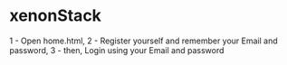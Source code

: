 # xenonStack

1 -  Open home.html,
2 -  Register yourself and remember your Email and password,
3 -  then, Login using your Email and password
